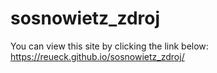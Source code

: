 # sosnowietz_zdroj

You can view this site by clicking the link below:
https://reueck.github.io/sosnowietz_zdroj/
